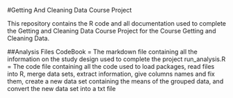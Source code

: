 #Getting And Cleaning Data Course Project

This repository contains the R code and all documentation used to complete the Getting and Cleaning Data Course Project for the Course Getting and Cleaning Data. 

##Analysis Files
CodeBook = 	      The markdown file containing all the information on the study design used to 
  		            complete the project
run_analysis.R =  The code file containing all the code used to load packages, read files into R, merge
		              data sets, extract information, give columns names and fix them, create a new data
		              set containing the means of the grouped data, and convert the new data set into a
		              txt file
